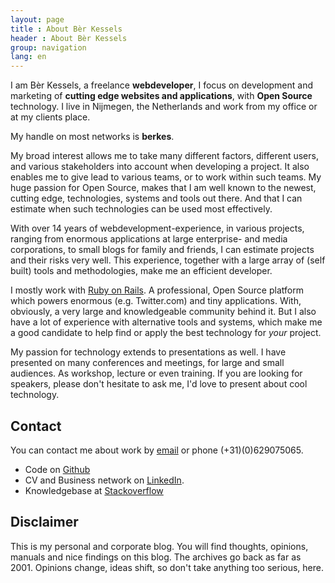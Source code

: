 ```yaml
---
layout: page
title : About Bèr Kessels
header : About Bèr Kessels
group: navigation
lang: en
---
```


I am Bèr Kessels, a freelance **webdeveloper**, I focus on development
and marketing of **cutting edge websites and applications**, with **Open
Source** technology. I live in Nijmegen, the Netherlands and work from
my office or at my clients place.

My handle on most networks is **berkes**.

My broad interest allows me to take many different factors, different
users, and various stakeholders into account when developing a project.
It also enables me to give lead to various teams, or to work within such
teams. My huge passion for Open Source, makes that I am well known to
the newest, cutting edge, technologies, systems and tools out there. And
that I can estimate when such technologies can be used most effectively.

With over 14 years of webdevelopment-experience, in various projects,
ranging from enormous applications at large enterprise- and media
corporations, to small blogs for family and friends, I can estimate
projects and their risks very well. 
This experience, together with a large array of (self built) tools and
methodologies, make me an efficient developer.

I mostly work with [Ruby on Rails](http://rubyonrails.org). A
professional, Open Source platform which powers enormous (e.g.
Twitter.com) and tiny applications. With, obviously, a very large and
knowledgeable community behind it. But I also have a lot of experience
with alternative tools and systems, which make me a good candidate to
help find or apply the best technology for _your_ project.

My passion for technology extends to presentations as well. I have
presented on many conferences and meetings, for large and small
audiences. As workshop, lecture or even training. If you are looking for
speakers, please don't hesitate to ask me, I'd love to present about
cool technology.

## Contact
You can contact me about work by [email](ber@webschuur.com) or phone
(+31)(0)629075065.

* Code on [Github](https://github.com/berkes/)
* CV and Business network on [LinkedIn](http://www.linkedin.com/profile?viewProfile=&key=9270755).
* Knowledgebase at [Stackoverflow](http://stackoverflow.com/users/73673/berkes)

## Disclaimer
This is my personal and corporate blog. You will find thoughts,
opinions, manuals and nice findings on this blog. The archives go back
as far as 2001. Opinions change, ideas shift, so don't take anything too
serious, here.
